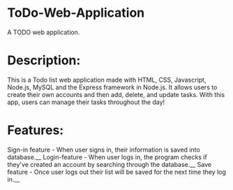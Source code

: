 # ToDo-Web-Application
A TODO web application.

# Description:
  This is a Todo list web application made with HTML, CSS, Javascript, Node.js, MySQL and the Express framework in Node.js. It 
  allows users to create their own accounts and then add, delete, and update tasks. With this app, users can manage their tasks
  throughout the day!  

# Features:
 Sign-in feature -  When user signs in, their information is saved into database.__
 Login-feature - When user logs in, the program checks if they've created an account by searching through the database.__
 Save feature - Once user logs out their list will be saved for the next time they log in.__
